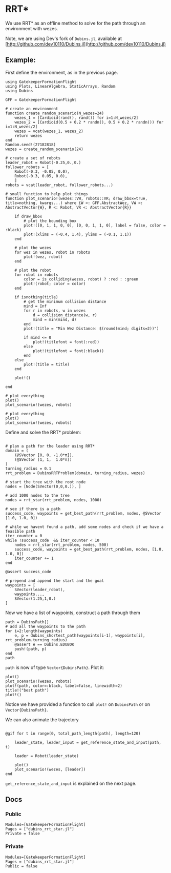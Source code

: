 # RRT*

We use RRT* as an offline method to solve for the path through an environment with wezes.

Note, we are using Dev's fork of `Dubins.jl`, available at [http://github.com/dev10110/Dubins.jl](http://github.com/dev10110/Dubins.jl)

## Example: 

First define the environment, as in the previous page.
```@setup rrt
using GatekeeperFormationFlight
using Plots, LinearAlgebra, StaticArrays, Random
using Dubins

GFF = GatekeeperFormationFlight

# create an environment
function create_random_scenario(N_wezes=24)
    wezes_1 = [Cardioid(rand(), rand()) for i=1:N_wezes/2]
    wezes_2 = [Cardioid(0.5 + 0.2 * randn(), 0.5 + 0.2 * randn()) for i=1:N_wezes/2]
    wezes = vcat(wezes_1, wezes_2)
    return wezes
end
Random.seed!(27182818)
wezes = create_random_scenario(24)

# create a set of robots
leader_robot = Robot(-0.25,0.,0.)
follower_robots = [
    Robot(-0.3, -0.05, 0.0), 
    Robot(-0.3, 0.05, 0.0), 
    ]
robots = vcat(leader_robot, follower_robots...)

# small function to help plot things
function plot_scenario!(wezes::VW, robots::VR; draw_bbox=true, title=nothing, kwargs...) where {W <: GFF.AbstractWez, VW <: AbstractVector{W}, R <: Robot, VR <: AbstractVector{R}}

    if draw_bbox
        # plot the bounding box
        plot!([0, 1, 1, 0, 0], [0, 0, 1, 1, 0], label = false, color = :black)
        plot!(xlims = (-0.4, 1.4), ylims = (-0.1, 1.1))
    end

    # plot the wezes
    for wez in wezes, robot in robots
        plot!(wez, robot)
    end

    # plot the robot
    for robot in robots
        color = is_colliding(wezes, robot) ? :red : :green
        plot!(robot; color = color)
    end

    if isnothing(title)
        # get the minimum collision distance
        mind = Inf
        for r in robots, w in wezes
            d = collision_distance(w, r)
            mind = min(mind, d)
        end
        plot!(title = "Min Wez Distance: $(round(mind; digits=2))")

        if mind <= 0
            plot!(titlefont = font(:red))
        else
            plot!(titlefont = font(:black))
        end
    else
        plot!(title = title)
    end

    plot!()

end

# plot everything
plot()
plot_scenario!(wezes, robots)
```

```@example rrt
# plot everything
plot()
plot_scenario!(wezes, robots)
```

Define and solve the RRT* problem:
```@example rrt

# plan a path for the leader using RRT*
domain = (
    (@SVector [0, 0, -1.0*π]),
    (@SVector [1, 1,  1.0*π])
)
turning_radius = 0.1
rrt_problem = DubinsRRTProblem(domain, turning_radius, wezes)

# start the tree with the root node
nodes = [Node(SVector(0,0,0.)), ]

# add 1000 nodes to the tree
nodes = rrt_star(rrt_problem, nodes, 1000)

# see if there is a path 
success_code, waypoints = get_best_path(rrt_problem, nodes, @SVector [1.0, 1.0, 0])

# while we havent found a path, add some nodes and check if we have a feasible path
iter_counter = 0
while !success_code  && iter_counter < 10
    nodes = rrt_star(rrt_problem, nodes, 500)
    success_code, waypoints = get_best_path(rrt_problem, nodes, [1.0, 1.0, 0])
    iter_counter += 1
end
        
@assert success_code

# prepend and append the start and the goal
waypoints = [
    SVector(leader_robot), 
    waypoints..., 
    SVector(1.25,1,0.)
]
```

Now we have a list of waypoints, construct a path through them
```@example rrt
path = DubinsPath[]
# add all the waypoints to the path
for i=2:length(waypoints)
    e, p = dubins_shortest_path(waypoints[i-1], waypoints[i], rrt_problem.turning_radius)
    @assert e == Dubins.EDUBOK
    push!(path, p)
end
path
```
`path` is now of type `Vector{DubinsPath}`. Plot it:

```@example rrt
plot()
plot_scenario!(wezes, robots)
plot!(path, color=:black, label=false, linewidth=2)
title!("best path")
plot!()
```

Notice we have provided a function to call `plot!` on `DubinsPath` or on `Vector{DubinsPath}`. 

We can also animate the trajectory 
```@example rrt

@gif for t in range(0, total_path_length(path), length=120)

    leader_state, leader_input = get_reference_state_and_input(path, t)

    leader = Robot(leader_state)

    plot()
    plot_scenario!(wezes, [leader])
end
```
`get_reference_state_and_input` is explained on the next page.

## Docs

### Public
```@autodocs; canonical=false
Modules=[GatekeeperFormationFlight]
Pages = ["dubins_rrt_star.jl"]
Private = false
```

### Private
```@autodocs; canonical=false
Modules=[GatekeeperFormationFlight]
Pages = ["dubins_rrt_star.jl"]
Public = false
```
